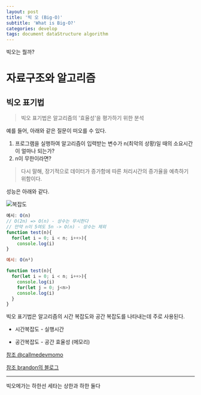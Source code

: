 ```yaml
---
layout: post
title: '빅 오 (Big-O)'
subtitle: 'What is Big-O?'
categories: develop
tags: document dataStructure algorithm
---
```


빅오는 뭘까?

# 자료구조와 알고리즘

## 빅오 표기법

> 빅오 표기법은 알고리즘의 '효율성'을 평가하기 위한 분석

예를 들어, 아래와 같은 질문이 떠오를 수 있다.

1. 프로그램을 실행하여 알고리즘이 입력받는 변수가 n(최악의 상황)일 때의 소요시간이 얼마나 되는가?
2. n이 무한이라면?

> 다시 말해, 장기적으로 데이터가 증가함에 따른 처리시간의 증가율을 예측하기 위함이다.

성능은 아래와 같다.

![복잡도](https://user-images.githubusercontent.com/71962505/104320323-847f0580-5525-11eb-9f0a-56cbb7cc9fc1.png)

```js
예시: O(n)
// O(2n) => O(n) - 상수는 무시한다
// 만약 n이 5여도 5n -> O(n) - 상수는 제외
function test(n){
  for(let i = 0; i < n; i++>){
    console.log(i)
}

예시: O(n²)

function test(n){
  for(let i = 0; i < n; i++>){
    console.log(i)
    for(let j = 0; j<n>)
    console.log(i)
  }
}


```

빅오 표기법은 알고리즘의 시간 복잡도와 공간 복잡도를 나타내는데 주로 사용된다.

- 시간복잡도 - 실행시간

- 공간복잡도 - 공간 효율성 (메모리)

[참조 @callmedevmomo](https://medium.com/@callmedevmomo/%EC%9B%B9-%EA%B0%9C%EB%B0%9C%EC%9E%90%EB%A5%BC-%EC%9C%84%ED%95%9C-%EC%9E%90%EB%A3%8C%EA%B5%AC%EC%A1%B0%EC%99%80-%EC%95%8C%EA%B3%A0%EB%A6%AC%EC%A6%98-01-%EB%B9%85%EC%98%A4-%ED%91%9C%EA%B8%B0%EB%B2%95-ff369f0efc1d)

[참조 brandon의 블로그](https://brenden.tistory.com/2)

---

빅오메가는 하한선
세타는 상한과 하한 둘다
